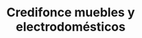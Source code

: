 ---
title: "Credifonce muebles y electrodomésticos"
url: /san-gil/credifonce-muebles-y-electrodomesticos/
shop: muebles
---